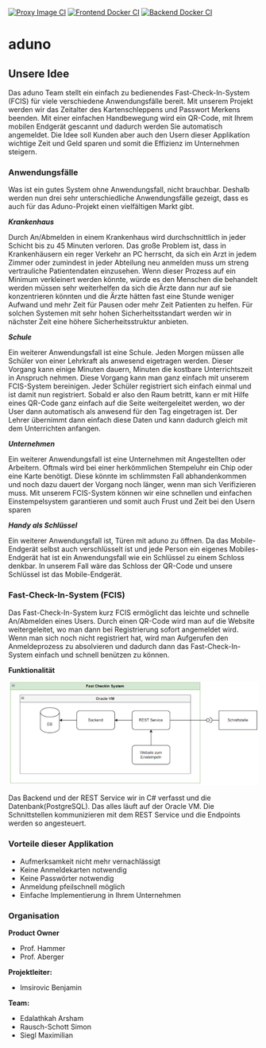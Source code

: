 [![Proxy Image CI](https://github.com/steinmax/Aduno/actions/workflows/cloud-proxy-build.yml/badge.svg)](https://github.com/steinmax/Aduno/actions/workflows/cloud-proxy-build.yml)
[![Frontend Docker CI](https://github.com/steinmax/Aduno/actions/workflows/frontend-docker-ci.yml/badge.svg)](https://github.com/steinmax/Aduno/actions/workflows/frontend-docker-ci.yml)
[![Backend Docker CI](https://github.com/steinmax/Aduno/actions/workflows/backend-docker-ci.yml/badge.svg)](https://github.com/steinmax/Aduno/actions/workflows/backend-docker-ci.yml)

# aduno 

## Unsere Idee
Das aduno Team stellt ein einfach zu bedienendes Fast-Check-In-System (FCIS) für viele verschiedene Anwendungsfälle bereit. Mit unserem Projekt werden wir das Zeitalter des Kartenschleppens und Passwort Merkens beenden. Mit einer einfachen Handbewegung wird ein QR-Code, mit Ihrem mobilen Endgerät gescannt und dadurch werden Sie automatisch angemeldet. Die Idee soll Kunden aber auch den Usern dieser Applikation wichtige Zeit und Geld sparen und somit die Effizienz im Unternehmen steigern.

### Anwendungsfälle

Was ist ein gutes System ohne Anwendungsfall, nicht brauchbar. Deshalb werden nun drei sehr unterschiedliche Anwendungsfälle gezeigt, dass es auch für das Aduno-Projekt einen vielfältigen Markt gibt.

***Krankenhaus***

Durch An/Abmelden in einem Krankenhaus wird durchschnittlich in jeder Schicht bis zu 45 Minuten verloren. Das große Problem ist, dass in Krankenhäusern ein reger Verkehr an PC herrscht, da sich ein Arzt in jedem Zimmer oder zumindest in jeder Abteilung neu anmelden muss um streng vertrauliche Patientendaten einzusehen. Wenn dieser Prozess auf ein Minimum verkleinert werden könnte, würde es den Menschen die behandelt werden müssen sehr weiterhelfen da sich die Ärzte dann nur auf sie konzentrieren könnten und die Ärzte hätten fast eine Stunde weniger Aufwand und mehr Zeit für Pausen oder mehr Zeit Patienten zu helfen. Für solchen Systemen mit sehr hohen Sicherheitsstandart werden wir in nächster Zeit eine höhere Sicherheitsstruktur anbieten.

***Schule***

Ein weiterer Anwendungsfall ist eine Schule. Jeden Morgen müssen alle Schüler von einer Lehrkraft als anwesend eigetragen werden. Dieser Vorgang kann einige Minuten dauern, Minuten die kostbare Unterrichtszeit in Anspruch nehmen. Diese Vorgang kann man ganz einfach mit unserem FCIS-System bereinigen. Jeder Schüler registriert sich einfach einmal und ist damit nun registriert. Sobald er also den Raum betritt, kann er mit Hilfe eines QR-Code ganz einfach auf die Seite weitergeleitet werden, wo der User dann automatisch als anwesend für den Tag eingetragen ist. Der Lehrer übernimmt dann einfach diese Daten und kann dadurch gleich mit dem Unterrichten anfangen.

***Unternehmen***

Ein weiterer Anwendungsfall ist eine Unternehmen mit Angestellten oder Arbeitern. Oftmals wird bei einer herkömmlichen Stempeluhr ein Chip oder eine Karte benötigt. Diese könnte im schlimmsten Fall abhandenkommen und noch dazu dauert der Vorgang noch länger, wenn man sich Verifizieren muss. Mit unserem FCIS-System können wir eine schnellen und einfachen Einstempelsystem garantieren und somit auch Frust und Zeit bei den Usern sparen

***Handy als Schlüssel***

Ein weiterer Anwendungsfall ist, Türen mit aduno zu öffnen. Da das Mobile-Endgerät selbst auch verschlüsselt ist und jede Person ein eigenes Mobiles-Endgerät hat ist ein Anwendungsfall wie ein Schlüssel zu einem Schloss denkbar. In unserem Fall wäre das Schloss der QR-Code und unsere Schlüssel ist das Mobile-Endgerät.

### Fast-Check-In-System (FCIS)
Das Fast-Check-In-System kurz FCIS ermöglicht das leichte und schnelle An/Abmelden eines Users. Durch einen QR-Code wird man auf die Website weitergeleitet, wo man dann bei Registrierung sofort angemeldet wird. Wenn man sich noch nicht registriert hat, wird man Aufgerufen den Anmeldeprozess zu absolvieren und dadurch dann das Fast-Check-In-System einfach und schnell benützen zu können.

**Funktionalität**

![Alt-Text](https://github.com/steinmax/Aduno/blob/main/Resources/Bilder/FCIS.png)

Das Backend und der REST Service wir in C# verfasst und die Datenbank(PostgreSQL).
Das alles läuft auf der Oracle VM. Die Schnittstellen kommunizieren mit dem REST Service und die Endpoints werden so angesteuert.


### Vorteile dieser Applikation
- Aufmerksamkeit nicht mehr vernachlässigt
- Keine Anmeldekarten notwendig
- Keine Passwörter notwendig
- Anmeldung pfeilschnell möglich
- Einfache Implementierung in Ihrem Unternehmen

### Organisation
**Product Owner**
- Prof. Hammer 
- Prof. Aberger

**Projektleiter:**
- Imsirovic Benjamin

**Team:** 
- Edalathkah Arsham
- Rausch-Schott Simon
- Siegl Maximilian

